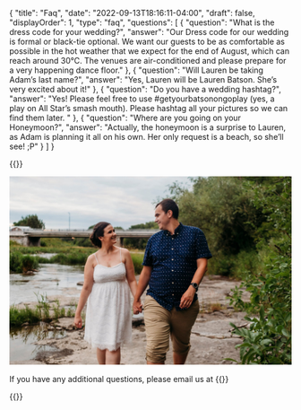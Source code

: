 {
  "title": "Faq",
  "date": "2022-09-13T18:16:11-04:00",
  "draft": false,
  "displayOrder": 1,
  "type": "faq",
  "questions": [
    {
      "question": "What is the dress code for your wedding?",
      "answer": "Our Dress code for our wedding is formal or black-tie optional. We want our guests to be as comfortable as possible in the hot weather that we expect for the end of August, which can reach around 30℃. The venues are air-conditioned and please prepare for a very happening dance floor."
    },
    {
      "question": "Will Lauren be taking Adam’s last name?",
      "answer": "Yes, Lauren will be Lauren Batson. She’s very excited about it!"
    },
    {
      "question": "Do you have a wedding hashtag?",
      "answer": "Yes! Please feel free to use #getyourbatsonongoplay (yes, a play on All Star’s smash mouth). Please hashtag all your pictures so we can find them later. "
    },
    {
      "question": "Where are you going on your Honeymoon?",
      "answer": "Actually, the honeymoon is a surprise to Lauren, as Adam is planning it all on his own. Her only request is a beach, so she’ll see! ;P"
    }
  ]
}

{{<content-section>}}
  <div class="img-wrapper flex justify-center">
        <img class="w-3/4" src="/img/lauram-3.jpg" alt="lauram" />
  </div>
  <div class="text-center mt-3">
      <p>
      If you have any additional questions, please email us at {{<wedding-email>}}
      </p>
  </div>
{{</content-section>}}